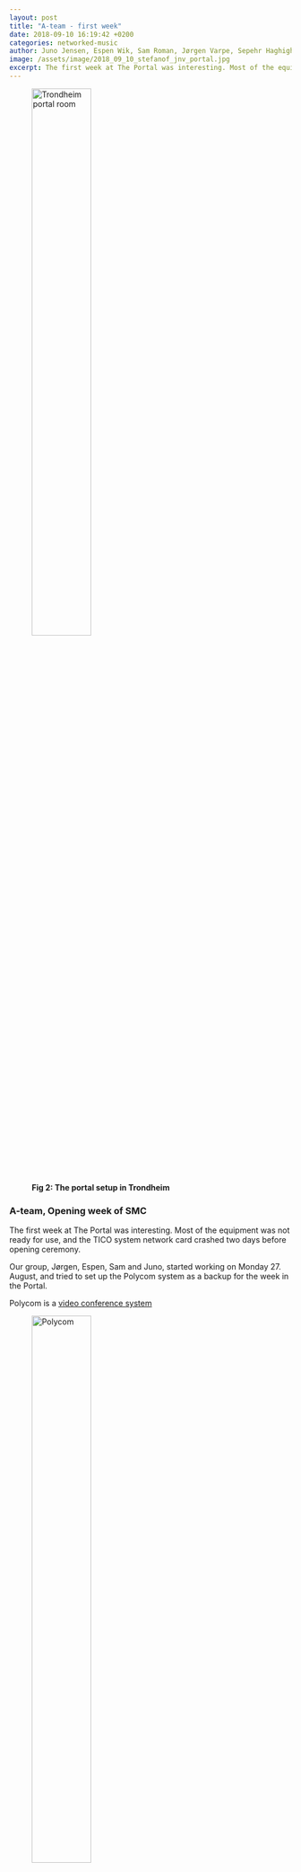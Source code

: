 ```yaml
---
layout: post
title: "A-team - first week"
date: 2018-09-10 16:19:42 +0200
categories: networked-music
author: Juno Jensen, Espen Wik, Sam Roman, Jørgen Varpe, Sepehr Haghighi
image: /assets/image/2018_09_10_stefanof_jnv_portal.jpg
excerpt: The first week at The Portal was interesting. Most of the equipment was not ready for use, and the TICO system network card crashed two days before opening ceremony. Our group, Jørgen, Espen, Sam and Juno, started working on Monday 27. August, and tried to set up the Polycom system as a backup for the week in the Portal.
---
```


<figure>
<img src="/assets/image/2018_09_10_stefanof_jnv_portal.jpg" alt="Trondheim portal room" width="50%">
<figcaption><strong>Fig 2: The portal setup in Trondheim</strong></figcaption>
</figure>

### A-team, Opening week of SMC

The first week at The Portal was interesting. Most of the equipment was not ready for use, and the TICO system network card crashed two days before opening ceremony.

Our group, Jørgen, Espen, Sam and Juno, started working on Monday 27. August, and tried to set up the Polycom system as a backup for the week in the Portal.

Polycom is a [video conference system]()

<figure>
<img src="/assets/image/2018_09_10_stefanof_polycom.jpg" alt="Polycom" width="50%">
<figcaption><strong>Fig 1: The Polycom</strong></figcaption>
</figure>

### A-team, Week 36
#### Setting up the temporary portal #

* A brief summary

In order to set up the sound system in the temporary portal room back in Trondheim, we (Jørgen and Sepehr) used 4 microphones (Cardioid polar pattern) to capture the sound of the people; each capturing approximately 2 people, sitting on a table (we had 4 tables in the room). The signal went to the Mixer we had up and running via 4 separate channels. After that the signal traveled from 2 outputs (left and right) of the mixer to the left and right input of the sound card, of the main computer in the temporary portal room.

<figure>
<img src="/assets/image/2018_09_10_stefanof_jnv_portal.jpg" alt="Trondheim portal room" width="50%">
<figcaption><strong>Fig 2: The portal setup in Trondheim</strong></figcaption>
</figure>

<figure>
<img src="/assets/image/2018_09_10_stefanof_jnv_mixer.jpg" alt="mixer" width="50%">
<figcaption><strong>Fig 3: The mixer</strong></figcaption>
</figure>

Also the sound received from Oslo portal room was being sent to the speaker via output 1 and 2 of the main computer's sound card.
No need to mention that the program used for the communication was Zoom which Inside its setting one can assign the inputs and outputs for the communication.

Regarding the video we managed to raise the camera, therefore we could have a wider picture and avoid people being blocked by objects, such as speakers.

Detailed information are being presented in the table below:

#### Challenges and solutions:

<table style="width:100%">
  <tr>
    <th></th>
    <th>Challenge</th>
    <th>Solution</th>
    <th>Reflections</th>
  </tr>
  <tr>
    <th>1.</th>
    <td>Fit 7 students and a teacher into the picture</td>
    <td>Raised the camera (bird view) and placed 4 tables in a half circle</td>
    <td>
      Everybody is seen, and gets equal priority. The teacher does not have a dedicated place,
      but until now the teachers has naturaly placed themselves by the computer, so they can
      have control over Zoom and their presentation. We think this solution made it more comfortable
      for the students placed nearest to the big screen, since they don't have to turn their neck as
      much while looking at "Oslo".
    </td>
  </tr>
  <tr>
    <th>2.</th>
    <td>Everyone must be heard from their position</td>
    <td>We placed one condencer microphone per table, and put them in cardoid characteristic.</td>
    <td>
      The microphones are capturing everyone, and feedback is being avoided with the placements and
      microphone patterns. The microphones may be hindering a "natural" way of communicating if you
      feel like you are being recorded all the time, since the microphone is literaly in your face.
    </td>
  </tr>
  <tr>
    <td>3.</td>
    <td>We need to hear Oslo clearly</td>
    <td>Connected the computer and Zoom to the stereo speakers</td>
    <td>
      The speakers are of high quality and represents the audio coming through Zoom well. The problem
      with audio quality now is that the audio resolution through Zoom is low. The speaker setup does
      not represent where in the Oslo-room the sound is coming from, but the sound is atleast coming
      from the same direction as the screens.
    </td>
  </tr>
</table>

#### Problems in communications that we need to be aware of and have to work on:

* The fact that we are in two seperate places, looking at each other thorugh screens, talking through
microphones and listening through speakers, makes it more difficult to:
  * Show that you want to say something
  * Be aware that you are interrupting someone
  * See the one who takes the word

**Sometimes I (Jørgen) can feel the need for that walkie-talkie word "over" when someone is finished speaking**,
but i think that would ruin the search for a more natural communication. We need another way to solve this
problem.

Regarding seeing who's speaking we first of all need to make the video window of "Oslo" bigger. In Zoom, when
sharing a screen, the window gets cropped and we haven't yet found a solution for making it bigger. This needs
to be solved.

#### The temporary portal-room

the room itself isn't ideal for this kind of portal, and of course we all know that. But, what we can do is **keep
the room as tidy as we can**. The technology isn't yet fully wireless (not even close), so **there are many cables
going all over the place. These should be coiled and/or taped to the ground to avoid tripping on them, hurting
yourself and expensive equipment.**

I have noticed that people tend to move things, like tables and microphone stands, to get around in the room.
This can be totaly necessary, but it happens that the equipment don't get placed back to its position. **We all
need to be aware that equipment, tables, chairs etc. are placed where they are for a reason.**

#### Working as a group 501 km apart through the portal

**No matter how well the group goes along there will be difficulties making the collaboration go smootly**, and here are
some pointers:

* **The technology is not running as well as we want**, so network dropouts, sudden volume reductions and so on
can make people **repeat things over and over**, and this leads to the **work going slower, which again can make
people loose their attention.**

* **Equipment and expertise from teachers can be available at different times/days in Oslo and Trondheim**. This
can make it more difficult to get both sides to be **available at the same time**. This week it happend to us
(of course we solved it), but it can cause problems. The Oslo-guys could finish the work on their end on monday,
but Sepehr and I (Jørgen) had to wait until tuesday to really get started on our room because of equipment needs. Since
the Oslo-guys were finished there was no reason for them to come to the school other than just doing a soundcheck on our
microphone setup. Of course it would be nice, but it's no point in a long travel just for that reason.

**Last note!** We finally got the last group member, **Sepehr**! He is a great guy with lots of knowledge.

So, first week working on the Portal. There has been progress on getting the TICO system up and running, it is now working on the Oslo side, but alas, still not up and running in Trondheim. We are hoping that with the TICO up and running it will be able to alleviate some of the problems that have been mentioned earlier with communication between the campuses.

#### Table & Mic Placement in Oslo room

One aspect of the portal that we have adjusted is the table and mic placement in Oslo. First we adjusted the table alignment. We moved the two back tables into a horizontal position, so firstly the students will be closer to the camera, and the wider length at the back fits the camera view better. It made the Oslo students slightly better to see from Trondheim, and it also helped for the mic placement.

<figure>
<img src="/assets/image/2018_09_10_stefanof_image_from_ios-2.jpg" alt="The portal room" width="50%">
<figcaption><strong>Fig 4: The portal room</strong></figcaption>
</figure>

The set up is two condenser mics (AKG C414) and two dynamic (Shure SM58). After some experimentation and with Jorgen and Sepir sound checking from the other side, we found that the condenser mics were better positioned at the front of the class near the screen, and the dynamic mics placed for the students at the back. We tested this by moving to each seat in the class and testing by speaking and whispering into the mics, and asking Trondheim how clearly we could be heard.

<figure>
<img src="/assets/image/2018_09_10_stefanof_image_from_ios-3.jpg" alt="The mic setup" width="50%">
<figcaption><strong>Fig 5: The microphone setup</strong></figcaption>
</figure>

<figure>
<img src="/assets/image/2018_09_10_stefanof_image_from_ios-1.jpg" alt="AKG microphone" width="50%">
<figcaption><strong>Fig 6: AKG microphone</strong></figcaption>
</figure>

We found the cardioid setting on the AKG was the clearest for this classroom setting. The dynamic mics are on stands, which can be moved around both the back tables. We suggest that if you can move the mice closer to you when you are speaking through the portal from the back tables - especially if your voice is a little quieter! This works practically, but spoils some of the immersion potential of the portal, you are very aware of the separation when you have to consciously move the mic each time someone at the back wants to communicate.

<figure>
<img src="/assets/image/2018_09_10_stefanof_image_from_ios.jpg" alt="The mixer" width="50%">
<figcaption><strong>Fig 7: The mixer</strong></figcaption>
</figure>

#### Preparing Portal for Studio Production

Due to a misunderstanding we started preparing the Portal-room for the SMC4000, studio production course, by setting up cameras showing the tutor and the audio mixer for Thursday. The setting was to be 1 canon camera pointing towards tutor, full body shot - and a Panasonic remote controlled PTZ-camera (Pan-Tilt-Zoom) covering the mixer. We got as far as to connect the PTZ-camera to the remote control, then having to initialize the camera software online. The setup was taken down when we learned that it was not necessary for the studio production course.

<a href="https://pro-av.panasonic.net/en/sales_o/camera/aw-he40/index.html" target="_blank">Panasonics AW-HE40SW/SK/HW/HK</a>

<a href="https://en.wikipedia.org/wiki/Pan–tilt–zoom_camera" target="_blank">Pan–tilt–zoom camera</a>

And Lastly....

SMC opening ceromony was reported on Krono online. includes <a href="https://khrono.no/ntnu-gunnar-bovim-music-communication-and-technology/de-er-studenter-ved-to-universiteter-samtidig/234810" target="_blank">interview with group A's Juno & Sam</a>
